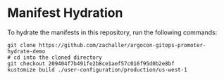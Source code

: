 # Manifest Hydration

To hydrate the manifests in this repository, run the following commands:

```shell
git clone https://github.com/zachaller/argocon-gitops-promoter-hydrate-demo
# cd into the cloned directory
git checkout 209404f7b491fe2b8ce1aef57c016f95d0b2e8bf
kustomize build ./user-configuration/production/us-west-1
```
